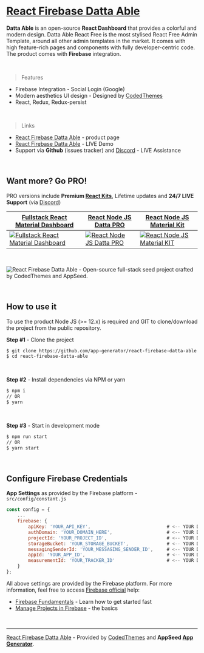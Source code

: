 # [React Firebase Datta Able](https://appseed.us/product/react-firebase-datta-able)

**Datta Able** is an open-source **React Dashboard** that provides a colorful and modern design. Datta Able React Free is the most stylised React Free Admin Template, around all other admin templates in the market. It comes with high feature-rich pages and components with fully developer-centric code. 
The product comes with **Firebase** integration.

<br />

> Features

- Firebase Integration - Social Login (Google)
- Modern aesthetics UI design - Designed by [CodedThemes](https://codedthemes.com/)
- React, Redux, Redux-persist

<br />

> Links

- [React Firebase Datta Able](https://appseed.us/product/react-firebase-datta-able) - product page
- [React Firebase Datta Able](https://react-firebase-datta-able.appseed-srv1.com/) - LIVE Demo
- Support via **Github** (issues tracker) and [Discord](https://appseed.us/support) - LIVE Assistance 

<br />

## Want more? Go PRO!

PRO versions include **Premium [React Kits](https://appseed.us/apps/react)**, Lifetime updates and **24/7 LIVE Support** (via [Discord](https://discord.gg/fZC6hup))

| [Fullstack React Material Dashboard](https://appseed.us/full-stack/react-material-dashboard) | [React Node JS Datta PRO](https://appseed.us/product/react-node-js-datta-able-pro) | [React Node JS Material Kit](https://appseed.us/product/react-node-js-material-kit-pro) |
| --- | --- | --- |
| [![Fullstack React Material Dashboard](https://user-images.githubusercontent.com/51070104/128878037-50da7a12-787d-455d-933a-30b2957e2896.png)](https://appseed.us/full-stack/react-material-dashboard) | [![React Node JS Datta PRO](https://user-images.githubusercontent.com/51070104/126295682-6e89cdd8-455f-4f44-bb3c-0302d02c34a2.png)](https://appseed.us/product/react-node-js-datta-able-pro) | [![React Node JS Material KIT](https://user-images.githubusercontent.com/51070104/128535389-a09c68c2-02ec-4eb9-bad9-6bafcee85b10.png)](https://appseed.us/product/react-node-js-material-kit-pro)

<br /> 

![React Firebase Datta Able - Open-source full-stack seed project crafted by CodedThemes and AppSeed.](https://user-images.githubusercontent.com/51070104/126618290-61f4d868-3f91-48ef-ae14-d62f1f753e64.png)

<br />

## How to use it

To use the product Node JS (>= 12.x) is required and GIT to clone/download the project from the public repository.

**Step #1** - Clone the project

```bash
$ git clone https://github.com/app-generator/react-firebase-datta-able.git
$ cd react-firebase-datta-able
```

<br >

**Step #2** - Install dependencies via NPM or yarn

```bash
$ npm i
// OR
$ yarn
```

<br />

**Step #3** - Start in development mode

```bash
$ npm run start 
// OR
$ yarn start
```

<br />

## Configure Firebase Credentials

**App Settings** as provided by the Firebase platform - `src/config/constant.js` 

```javascript
const config = {
    ...
    firebase: {                                               
        apiKey: 'YOUR_API_KEY',                            # <-- YOUR DATA HERE
        authDomain: 'YOUR_DOMAIN_HERE',                    # <-- YOUR DATA HERE 
        projectId: 'YOUR_PROJECT_ID',                      # <-- YOUR DATA HERE
        storageBucket: 'YOUR_STORAGE_BUCKET',              # <-- YOUR DATA HERE
        messagingSenderId: 'YOUR_MESSAGING_SENDER_ID',     # <-- YOUR DATA HERE
        appId: 'YOUR_APP_ID',                              # <-- YOUR DATA HERE
        measurementId: 'YOUR_TRACKER_ID'                   # <-- YOUR DATA HERE
    }
};
```

All above settings are provided by the Firebase platform. For more information, feel free to access [Firebase official](https://firebase.google.com/docs) help:

- [Firebase Fundamentals](https://firebase.google.com/docs/guides) - Learn how to get started fast 
- [Manage Projects in Firebase](https://firebase.google.com/docs/projects/learn-more) - the basics

<br />

---
[React Firebase Datta Able](https://appseed.us/product/react-firebase-datta-able) - Provided by [CodedThemes](https://codedthemes.com/) and **AppSeed [App Generator](https://appseed.us/app-generator)**.

